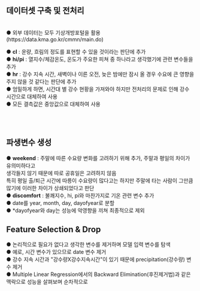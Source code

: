 
## 데이터셋 구축 및 전처리

<br>
● 외부 데이터는 모두 기상개방포털을 활용(https://data.kma.go.kr/cmmn/main.do)


● **cl**  :  운량, 흐림의 정도를 표현할 수 있을 것이라는 판단에 추가 <br>
● **hi/pi**  :  열지수/체감온도, 온도가 주요한 피쳐 중 하나라고 생각했기에 관련 변수들을 추가 <br>
● **hr**  :  강수 지속 시간, 새벽이나 이른 오전, 늦은 밤에만 잠시 올 경우 수요에 큰 영향을 주지 않을 것 같다는 판단에 추가 <br>
● 엄밀하게 하면, 시간대 별 강수 현황을 가져와야 하지만 전처리의 문제로 인해 강수 시간으로 대체하여 사용 <br>
● 모든 결측값은 중앙값으로 대체하여 사용 

<br>
<br>

## 파생변수 생성 

● **weekend** : 주말에 따른 수요량 변화를 고려하기 위해 추가, 주말과 평일의 차이가 유의미하다고 <br>
생각들지 않기 때문에 따로 공휴일은 고려하지 않음 <br>
특히 평일 출/퇴근 시간에 따릉이 수요량이 많다고는 하지만 주말에 타는 사람이 그만큼 많기에 이러한 차이가 상쇄되었다고 판단 <br>
● **discomfort** : 불쾌지수, hi, pi와 마찬가지로 기온 관련 변수 추가 <br>
● date를 year, month, day, dayofyear로 분할 <br>
● *dayofyear와 day는 성능에 악영향을 끼쳐 최종적으로 제외 <br>


## Feature Selection & Drop 

● 논리적으로 필요가 없다고 생각한 변수를 제거하며 모델 입력 변수를 탐색 <br>
● 예로, 시간 변수가 있으므로 date 변수 제거 <br>
● 강수 지속 시간과 "강수량X강수지속시간"이 있기 때문에 precipitation(강수량) 변수 제거 <br>
● Multiple Linear Regression에서의 Backward Elimination(후진제거법)과 같은 맥락으로 성능을 살펴보며 순차적으로  <br>


